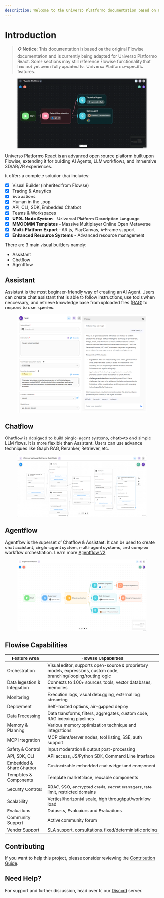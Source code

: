 ```yaml
---
description: Welcome to the Universo Platformo documentation based on Flowise
---
```


# Introduction

> **📋 Notice**: This documentation is based on the original Flowise documentation and is currently being adapted for Universo Platformo React. Some sections may still reference Flowise functionality that has not yet been fully updated for Universo Platformo-specific features.

<figure><img src=".gitbook/assets/FlowiseIntro (1).gif" alt=""><figcaption></figcaption></figure>

Universo Platformo React is an advanced open source platform built upon Flowise, extending it for building AI Agents, LLM workflows, and immersive 3D/AR/VR experiences.

It offers a complete solution that includes:

* [x] Visual Builder (inherited from Flowise)
* [x] Tracing & Analytics
* [x] Evaluations
* [x] Human in the Loop
* [x] API, CLI, SDK, Embedded Chatbot
* [x] Teams & Workspaces
* [x] **UPDL Node System** - Universal Platform Description Language
* [x] **MMOOMM Templates** - Massive Multiplayer Online Open Metaverse
* [x] **Multi-Platform Export** - AR.js, PlayCanvas, A-Frame support
* [x] **Enhanced Resource Systems** - Advanced resource management

There are 3 main visual builders namely:

* Assistant
* Chatflow
* Agentflow

## Assistant

Assistant is the most begineer-friendly way of creating an AI Agent. Users can create chat assistant that is able to follow instructions, use tools when neccessary, and retrieve knowledge base from uploaded files ([RAG](https://en.wikipedia.org/wiki/Retrieval-augmented_generation)) to respond to user queries.

<figure><picture><source srcset=".gitbook/assets/Screenshot 2025-06-10 232758.png" media="(prefers-color-scheme: dark)"><img src=".gitbook/assets/image (303).png" alt=""></picture><figcaption></figcaption></figure>

## Chatflow

Chatflow is designed to build single-agent systems, chatbots and simple LLM flows. It is more flexible than Assistant. Users can use advance techniques like Graph RAG, Reranker, Retriever, etc.

<figure><picture><source srcset=".gitbook/assets/screely-1749594035877.png" media="(prefers-color-scheme: dark)"><img src=".gitbook/assets/screely-1749593961545.png" alt=""></picture><figcaption></figcaption></figure>

## Agentflow

Agentflow is the superset of Chatflow & Assistant. It can be used to create chat assistant, single-agent system, multi-agent systems, and complex workflow orchestration. Learn more [Agentflow V2](using-flowise/agentflowv2.md)

<figure><picture><source srcset=".gitbook/assets/screely-1749594631028.png" media="(prefers-color-scheme: dark)"><img src=".gitbook/assets/screely-1749594614881.png" alt=""></picture><figcaption></figcaption></figure>

## Flowise Capabilities

| Feature Area                 | Flowise Capabilities                                                                                                |
| ---------------------------- | ------------------------------------------------------------------------------------------------------------------- |
| Orchestration                | Visual editor, supports open-source & proprietary models, expressions, custom code, branching/looping/routing logic |
| Data Ingestion & Integration | Connects to 100+ sources, tools, vector databases, memories                                                         |
| Monitoring                   | Execution logs, visual debugging, external log streaming                                                            |
| Deployment                   | Self-hosted options, air-gapped deploy                                                                              |
| Data Processing              | Data transforms, filters, aggregates, custom code, RAG indexing pipelines                                           |
| Memory & Planning            | Various memory optimization technique and integrations                                                              |
| MCP Integration              | MCP client/server nodes, tool listing, SSE, auth support                                                            |
| Safety & Control             | Input moderation & output post-processing                                                                           |
| API, SDK, CLI                | API access, JS/Python SDK, Command Line Interface                                                                   |
| Embedded & Share Chatbot     | Customizable embedded chat widget and component                                                                     |
| Templates & Components       | Template marketplace, reusable components                                                                           |
| Security Controls            | RBAC, SSO, encrypted creds, secret managers, rate limit, restricted domains                                         |
| Scalability                  | Vertical/horizontal scale, high throughput/workflow load                                                            |
| Evaluations                  | Datasets, Evaluators and Evaluations                                                                                |
| Community Support            | Active community forum                                                                                              |
| Vendor Support               | SLA support, consultations, fixed/deterministic pricing                                                             |

## Contributing

If you want to help this project, please consider reviewing the [Contribution Guide](broken-reference/).

## Need Help?

For support and further discussion, head over to our [Discord](https://discord.gg/jbaHfsRVBW) server.
